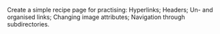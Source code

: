 Create a simple recipe page for practising:
Hyperlinks;
Headers;
Un- and organised links;
Changing image attributes;
Navigation through subdirectories. 
